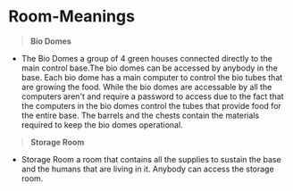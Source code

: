 # Room-Meanings
>**Bio Domes**
 - The Bio Domes a group of 4 green houses connected directly to the main control base.The bio domes can be accessed by anybody in the base. Each bio dome has a main computer to control the bio tubes that are growing the 
   food. While the bio domes are accessable by all the computers aren't and require a password to access due to the fact that the computers in the bio domes control the tubes that provide food for the entire base. The barrels 
   and the chests contain the materials required to keep the bio domes operational. 
>**Storage Room**
 - Storage Room a room that contains all the supplies to sustain the base and the humans that are living in it. Anybody can access the storage room.
